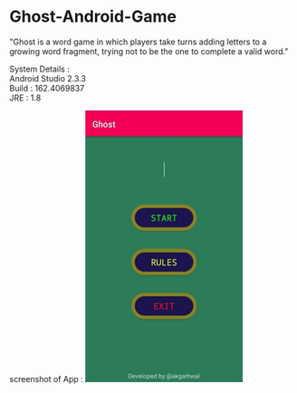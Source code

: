 # Ghost-Android-Game

"Ghost is a word game in which players take turns adding letters to a growing word fragment, trying not to be the one to complete a valid word."

System Details : <br>
Android Studio 2.3.3 <br>
Build : 162.4069837 <br>
JRE : 1.8 <br>

screenshot of App :
<img src="ghost.gif"/>
